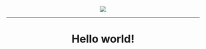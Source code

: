 <p align="center">
  <img src="https://avatars.githubusercontent.com/u/179661911?s=200&v=4">
</p>

---
<div align="center">

# Hello world!

</div>
